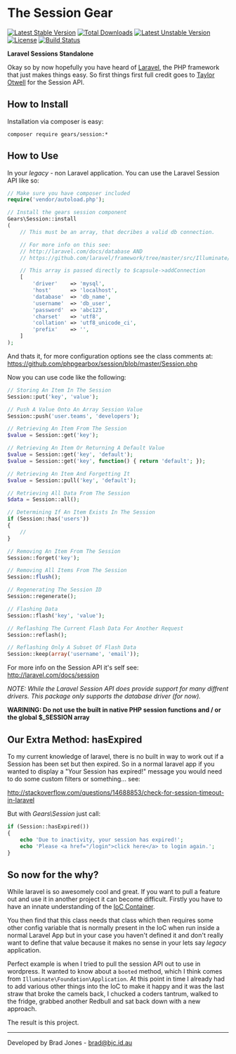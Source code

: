 The Session Gear
================================================================================
[![Latest Stable Version](https://poser.pugx.org/gears/session/v/stable.svg)](https://packagist.org/packages/gears/session)
[![Total Downloads](https://poser.pugx.org/gears/session/downloads.svg)](https://packagist.org/packages/gears/session)
[![Latest Unstable Version](https://poser.pugx.org/gears/session/v/unstable.svg)](https://packagist.org/packages/gears/session)
[![License](https://poser.pugx.org/gears/session/license.svg)](https://packagist.org/packages/gears/session)
[![Build Status](https://travis-ci.org/phpgearbox/session.svg?branch=master)](https://travis-ci.org/phpgearbox/session)

**Laravel Sessions Standalone**

Okay so by now hopefully you have heard of [Laravel](http://laravel.com/),
the PHP framework that just makes things easy. So first things first full credit
goes to [Taylor Otwell](https://github.com/taylorotwell) for the Session API.

How to Install
--------------------------------------------------------------------------------
Installation via composer is easy:

	composer require gears/session:*

How to Use
--------------------------------------------------------------------------------
In your *legacy* - non Laravel application.
You can use the Laravel Session API like so:

```php
// Make sure you have composer included
require('vendor/autoload.php');

// Install the gears session component
Gears\Session::install
(
	// This must be an array, that decribes a valid db connection.

	// For more info on this see:
	// http://laravel.com/docs/database AND
	// https://github.com/laravel/framework/tree/master/src/Illuminate/Database

	// This array is passed directly to $capsule->addConnection
	[
		'driver'    => 'mysql',
		'host'      => 'localhost',
		'database'  => 'db_name',
		'username'  => 'db_user',
		'password'  => 'abc123',
		'charset'   => 'utf8',
		'collation' => 'utf8_unicode_ci',
		'prefix'    => '',
	]
);
```

And thats it, for more configuration options see the class comments at:
https://github.com/phpgearbox/session/blob/master/Session.php

Now you can use code like the following:

```php
// Storing An Item In The Session
Session::put('key', 'value');

// Push A Value Onto An Array Session Value
Session::push('user.teams', 'developers');

// Retrieving An Item From The Session
$value = Session::get('key');

// Retrieving An Item Or Returning A Default Value
$value = Session::get('key', 'default');
$value = Session::get('key', function() { return 'default'; });

// Retrieving An Item And Forgetting It
$value = Session::pull('key', 'default');

// Retrieving All Data From The Session
$data = Session::all();

// Determining If An Item Exists In The Session
if (Session::has('users'))
{
    //
}

// Removing An Item From The Session
Session::forget('key');

// Removing All Items From The Session
Session::flush();

// Regenerating The Session ID
Session::regenerate();

// Flashing Data
Session::flash('key', 'value');

// Reflashing The Current Flash Data For Another Request
Session::reflash();

// Reflashing Only A Subset Of Flash Data
Session::keep(array('username', 'email'));
```

For more info on the Session API it's self see:
http://laravel.com/docs/session

*NOTE: While the Laravel Session API does provide support for many diffrent
drivers. This package only supports the database driver (for now).*

**WARINING: Do not use the built in native PHP session 
functions and / or the global $_SESSION array**

Our Extra Method: hasExpired
--------------------------------------------------------------------------------
To my current knowledge of laravel, there is no built in way to work out if a
Session has been set but then expired. So in a normal laravel app if you wanted
to display a "Your Session has expired!" message you would need to do some
custom filters or something... see:

http://stackoverflow.com/questions/14688853/check-for-session-timeout-in-laravel

But with *Gears\Session* just call:

```php
if (Session::hasExpired())
{
	echo 'Due to inactivity, your session has expired!';
	echo 'Please <a href="/login">click here</a> to login again.';
}
```

So now for the why?
--------------------------------------------------------------------------------
While laravel is so awesomely cool and great. If you want to pull a feature out
and use it in another project it can become difficult. Firstly you have to have
an innate understanding of the [IoC Container](http://laravel.com/docs/ioc).

You then find that this class needs that class which then requires some other
config variable that is normally present in the IoC when run inside a normal
Laravel App but in your case you haven't defined it and don't really want
to define that value because it makes no sense in your lets say *legacy*
application.

Perfect example is when I tried to pull the session API out to use in wordpress.
It wanted to know about a ```booted``` method, which I think comes from
```Illuminate\Foundation\Application```. At this point in time I already had to
add various other things into the IoC to make it happy and it was the last straw
that broke the camels back, I chucked a coders tantrum, walked to the fridge,
grabbed another Redbull and sat back down with a new approach.

The result is this project.

--------------------------------------------------------------------------------
Developed by Brad Jones - brad@bjc.id.au